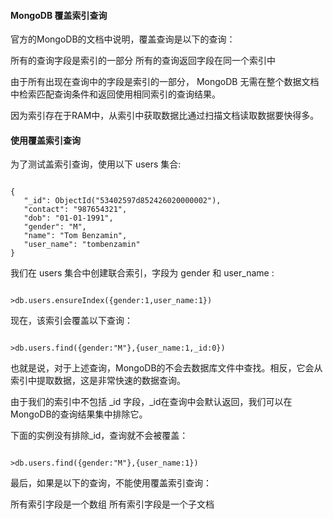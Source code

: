  
#### MongoDB 覆盖索引查询

 官方的MongoDB的文档中说明，覆盖查询是以下的查询：

 
所有的查询字段是索引的一部分
 所有的查询返回字段在同一个索引中
 
由于所有出现在查询中的字段是索引的一部分， MongoDB 无需在整个数据文档中检索匹配查询条件和返回使用相同索引的查询结果。 

 因为索引存在于RAM中，从索引中获取数据比通过扫描文档读取数据要快得多。 

 

#### 使用覆盖索引查询

 为了测试盖索引查询，使用以下 users 集合:

 
```

{
   "_id": ObjectId("53402597d852426020000002"),
   "contact": "987654321",
   "dob": "01-01-1991",
   "gender": "M",
   "name": "Tom Benzamin",
   "user_name": "tombenzamin"
}

```
 我们在 users 集合中创建联合索引，字段为 gender 和 user_name :

 
```

>db.users.ensureIndex({gender:1,user_name:1})

```
 现在，该索引会覆盖以下查询：

 
```

>db.users.find({gender:"M"},{user_name:1,_id:0})

```
  也就是说，对于上述查询，MongoDB的不会去数据库文件中查找。相反，它会从索引中提取数据，这是非常快速的数据查询。 

  由于我们的索引中不包括 _id 字段，_id在查询中会默认返回，我们可以在MongoDB的查询结果集中排除它。 

 下面的实例没有排除_id，查询就不会被覆盖：

 
```

>db.users.find({gender:"M"},{user_name:1})

```
 最后，如果是以下的查询，不能使用覆盖索引查询：

 
所有索引字段是一个数组
 所有索引字段是一个子文档 


